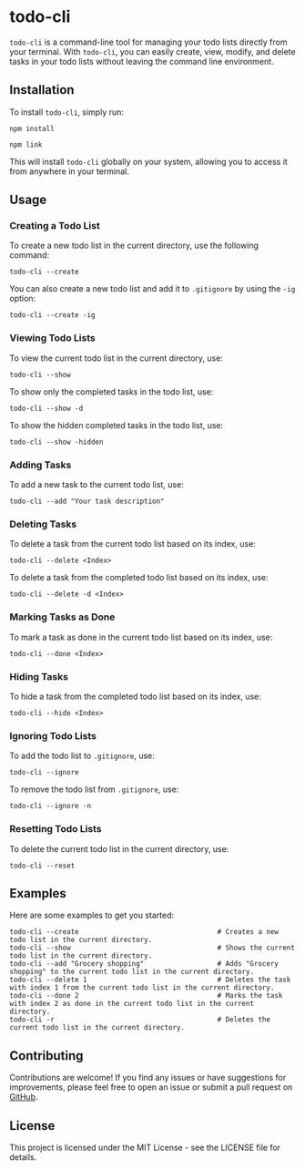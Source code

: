 <!DOCTYPE html>
<html lang="en">

<head>
    <meta charset="UTF-8">
    <meta name="viewport" content="width=device-width, initial-scale=1.0">
    <title>todo-cli</title>
</head>

<body>
    <h1>todo-cli</h1>
    <p><code>todo-cli</code> is a command-line tool for managing your todo lists directly from your terminal. With <code>todo-cli</code>, you can easily create, view, modify, and delete tasks in your todo lists without leaving the command line environment.</p>
    <h2>Installation</h2>
    <p>To install <code>todo-cli</code>, simply run:</p>
    <pre><code>npm install</code></pre>
    <pre><code>npm link</code></pre>
    <p>This will install <code>todo-cli</code> globally on your system, allowing you to access it from anywhere in your terminal.</p>
    <h2>Usage</h2>
    <h3>Creating a Todo List</h3>
    <p>To create a new todo list in the current directory, use the following command:</p>
    <pre><code>todo-cli --create</code></pre>
    <p>You can also create a new todo list and add it to <code>.gitignore</code> by using the <code>-ig</code> option:</p>
    <pre><code>todo-cli --create -ig</code></pre>
    <h3>Viewing Todo Lists</h3>
    <p>To view the current todo list in the current directory, use:</p>
    <pre><code>todo-cli --show</code></pre>
    <p>To show only the completed tasks in the todo list, use:</p>
    <pre><code>todo-cli --show -d</code></pre>
    <p>To show the hidden completed tasks in the todo list, use:</p>
    <pre><code>todo-cli --show -hidden</code></pre>
    <h3>Adding Tasks</h3>
    <p>To add a new task to the current todo list, use:</p>
    <pre><code>todo-cli --add "Your task description"</code></pre>
    <h3>Deleting Tasks</h3>
    <p>To delete a task from the current todo list based on its index, use:</p>
    <pre><code>todo-cli --delete &lt;Index&gt;</code></pre>
    <p>To delete a task from the completed todo list based on its index, use:</p>
    <pre><code>todo-cli --delete -d &lt;Index&gt;</code></pre>
    <h3>Marking Tasks as Done</h3>
    <p>To mark a task as done in the current todo list based on its index, use:</p>
    <pre><code>todo-cli --done &lt;Index&gt;</code></pre>
    <h3>Hiding Tasks</h3>
    <p>To hide a task from the completed todo list based on its index, use:</p>
    <pre><code>todo-cli --hide &lt;Index&gt;</code></pre>
    <h3>Ignoring Todo Lists</h3>
    <p>To add the todo list to <code>.gitignore</code>, use:</p>
    <pre><code>todo-cli --ignore</code></pre>
    <p>To remove the todo list from <code>.gitignore</code>, use:</p>
    <pre><code>todo-cli --ignore -n</code></pre>
    <h3>Resetting Todo Lists</h3>
    <p>To delete the current todo list in the current directory, use:</p>
    <pre><code>todo-cli --reset</code></pre>
    <h2>Examples</h2>
    <p>Here are some examples to get you started:</p>
    <pre><code>todo-cli --create                                  # Creates a new todo list in the current directory.
todo-cli --show                                    # Shows the current todo list in the current directory.
todo-cli --add "Grocery shopping"                  # Adds "Grocery shopping" to the current todo list in the current directory.
todo-cli --delete 1                                # Deletes the task with index 1 from the current todo list in the current directory.
todo-cli --done 2                                  # Marks the task with index 2 as done in the current todo list in the current directory.
todo-cli -r                                        # Deletes the current todo list in the current directory.
</code></pre>
    <h2>Contributing</h2>
    <p>Contributions are welcome! If you find any issues or have suggestions for improvements, please feel free to open an issue or submit a pull request on <a href="https://github.com/OSALD2000/todo-cli">GitHub</a>.</p>
    <h2>License</h2>
    <p>This project is licensed under the MIT License - see the LICENSE file for details.</p>
</body>

</html>
